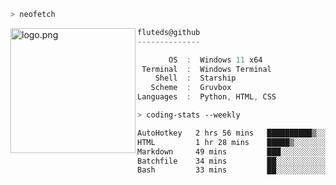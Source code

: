 ```zsh
> neofetch
```

<!--img align="left" src="https://github.com/fluteds.png" alt="logo.png" width="200"/>-->
<img align="left" src="https://external-content.duckduckgo.com/iu/?u=https%3A%2F%2F78.media.tumblr.com%2F975fca5f82161b190efdcaa05ffbd4ec%2Ftumblr_p6q6m9TJF01x3p3jmo1_500.png&f=1&nofb=1" alt="logo.png" width="200"/>

```csharp
fluteds@github
--------------

       OS  :  Windows 11 x64
 Terminal  :  Windows Terminal
    Shell  :  Starship
   Scheme  :  Gruvbox
Languages  :  Python, HTML, CSS
```

```zsh
> coding-stats --weekly
```

<!--START_SECTION:waka-->

```txt
AutoHotkey   2 hrs 56 mins   ██████████▒░░░░░░░░░░░░░░   41.57 %
HTML         1 hr 28 mins    █████▒░░░░░░░░░░░░░░░░░░░   20.93 %
Markdown     49 mins         ███░░░░░░░░░░░░░░░░░░░░░░   11.78 %
Batchfile    34 mins         ██░░░░░░░░░░░░░░░░░░░░░░░   08.09 %
Bash         33 mins         ██░░░░░░░░░░░░░░░░░░░░░░░   07.87 %
```

<!--END_SECTION:waka-->
